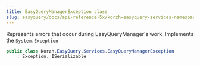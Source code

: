 ```yaml
---
title: EasyQueryManagerException class
slug: easyquery/docs/api-reference-5x/korzh-easyquery-services-namespace/easyquerymanagerexception-class
---
```



Represents errors that occur during EasyQueryManager's work.  Implements the `System.Exception`
```csharp
public class Korzh.EasyQuery.Services.EasyQueryManagerException
    : Exception, ISerializable

```